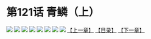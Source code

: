 # 第121话 青鳞（上）
![](https://mhpic.xiaomingtaiji.net/comic/D/斗破苍穹拆分版/121话/1.jpg-zymk.middle.webp)
![](https://mhpic.xiaomingtaiji.net/comic/D/斗破苍穹拆分版/121话/2.jpg-zymk.middle.webp)
![](https://mhpic.xiaomingtaiji.net/comic/D/斗破苍穹拆分版/121话/3.jpg-zymk.middle.webp)
![](https://mhpic.xiaomingtaiji.net/comic/D/斗破苍穹拆分版/121话/4.jpg-zymk.middle.webp)
![](https://mhpic.xiaomingtaiji.net/comic/D/斗破苍穹拆分版/121话/5.jpg-zymk.middle.webp)
![](https://mhpic.xiaomingtaiji.net/comic/D/斗破苍穹拆分版/121话/6.jpg-zymk.middle.webp)
![](https://mhpic.xiaomingtaiji.net/comic/D/斗破苍穹拆分版/121话/7.jpg-zymk.middle.webp)
![](https://mhpic.xiaomingtaiji.net/comic/D/斗破苍穹拆分版/121话/8.jpg-zymk.middle.webp)
[【上一章】](./120.md)
[【目录】](./READMD.md)
[【下一章】](./122.md)
